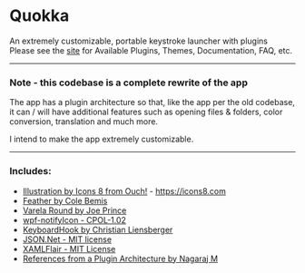 # Quokka

An extremely customizable, portable keystroke launcher with plugins <br />
Please see the [site](https://faeq-f.github.io/Quokka/) for Available Plugins, Themes, Documentation, FAQ, etc.

---

### Note - this codebase is a complete rewrite of the app

The app has a plugin architecture so that, like the app per the old codebase, it can / will have additional features such as opening files & folders, color conversion, translation and much more.

I intend to make the app extremely customizable.<br>

---

### Includes:
   - [Illustration by Icons 8 from Ouch!](https://intercom.help/icons8-7fb7577e8170/en/articles/5534926-universal-multimedia-license-agreement-for-icons8) - https://icons8.com<br />
   - [Feather by Cole Bemis](https://github.com/feathericons/feather/blob/main/LICENSE)<br />
   - [Varela Round by Joe Prince](https://fonts.google.com/specimen/Varela+Round/about)<br />
   - [wpf-notifyIcon - CPOL-1.02](https://github.com/hardcodet/wpf-notifyicon/blob/develop/LICENSE)<br />
   - [KeyboardHook by Christian Liensberger](https://web.archive.org/web/20141017230556/http://www.liensberger.it:80/web/blog/?p=207)<br />
   - [JSON.Net - MIT license](https://github.com/JamesNK/Newtonsoft.Json/blob/master/LICENSE.md)<br />
   - [XAMLFlair - MIT License](https://github.com/XamlFlair/XamlFlair/blob/master/LICENSE)<br />
   - [References from a Plugin Architecture by Nagaraj M](https://www.c-sharpcorner.com/article/simple-plugin-architecture-using-reflection-with-wpf-projects/)
